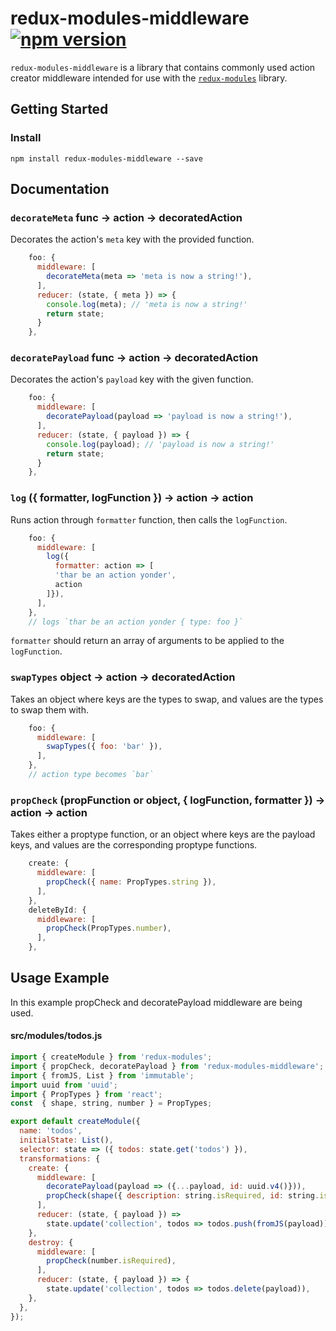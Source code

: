 # redux-modules-middleware [![npm version](https://badge.fury.io/js/redux-modules-middleware.svg)](https://badge.fury.io/js/redux-modules-middleware)

`redux-modules-middleware` is a library that contains commonly used action creator middleware intended for use with the [`redux-modules`](https://github.com/procore/redux-modules) library.

## Getting Started
### Install
`npm install redux-modules-middleware --save`

## Documentation

### `decorateMeta` func -> action -> decoratedAction
Decorates the action's `meta` key with the provided function.
```js
    foo: {
      middleware: [
        decorateMeta(meta => 'meta is now a string!'),
      ],
      reducer: (state, { meta }) => {
        console.log(meta); // 'meta is now a string!'
        return state;
      }
    },
```

### `decoratePayload` func -> action -> decoratedAction
Decorates the action's `payload` key with the given function.
```js
    foo: {
      middleware: [
        decoratePayload(payload => 'payload is now a string!'),
      ],
      reducer: (state, { payload }) => {
        console.log(payload); // 'payload is now a string!'
        return state;
      }
    },
```

### `log` ({ formatter, logFunction }) -> action -> action
Runs action through `formatter` function, then calls the `logFunction`.
```js
    foo: {
      middleware: [
        log({
          formatter: action => [
          'thar be an action yonder',
          action
        ]}),
      ],
    },
    // logs `thar be an action yonder { type: foo }`
```
`formatter` should return an array of arguments to be applied to the `logFunction`.

### `swapTypes` object -> action -> decoratedAction
Takes an object where keys are the types to swap, and values are the types to swap them with.
```js
    foo: {
      middleware: [
        swapTypes({ foo: 'bar' }),
      ],
    },
    // action type becomes `bar`
```

### `propCheck` (propFunction or object, { logFunction, formatter }) -> action -> action
Takes either a proptype function, or an object where keys are the payload keys, and values are the corresponding proptype functions.
```js
    create: {
      middleware: [
        propCheck({ name: PropTypes.string }),
      ],
    },
    deleteById: {
      middleware: [
        propCheck(PropTypes.number),
      ],
    },
```

## Usage Example
In this example propCheck and decoratePayload middleware are being used.

#### src/modules/todos.js
```js
import { createModule } from 'redux-modules';
import { propCheck, decoratePayload } from 'redux-modules-middleware';
import { fromJS, List } from 'immutable';
import uuid from 'uuid';
import { PropTypes } from 'react';
const  { shape, string, number } = PropTypes;

export default createModule({
  name: 'todos',
  initialState: List(),
  selector: state => ({ todos: state.get('todos') }),
  transformations: {
    create: {
      middleware: [
        decoratePayload(payload => ({...payload, id: uuid.v4()})),
        propCheck(shape({ description: string.isRequired, id: string.isRequired })),
      ],
      reducer: (state, { payload }) =>
        state.update('collection', todos => todos.push(fromJS(payload))),
    },
    destroy: {
      middleware: [
        propCheck(number.isRequired),
      ],
      reducer: (state, { payload }) => {
        state.update('collection', todos => todos.delete(payload)),
    },
  },
});
```
